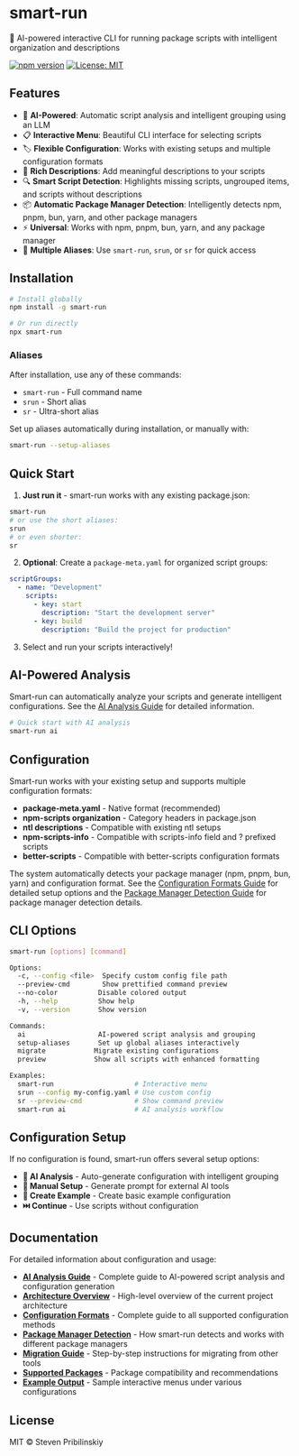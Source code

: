 # smart-run

🚀 AI-powered interactive CLI for running package scripts with intelligent organization and descriptions

[![npm version](https://badge.fury.io/js/smart-run.svg)](https://www.npmjs.com/package/smart-run)
[![License: MIT](https://img.shields.io/badge/License-MIT-yellow.svg)](https://opensource.org/licenses/MIT)

## Features

- 🧠 **AI-Powered**: Automatic script analysis and intelligent grouping using an LLM
- 📋 **Interactive Menu**: Beautiful CLI interface for selecting scripts
- 🏷️ **Flexible Configuration**: Works with existing setups and multiple configuration formats
- 📝 **Rich Descriptions**: Add meaningful descriptions to your scripts
- 🔍 **Smart Script Detection**: Highlights missing scripts, ungrouped items, and scripts without descriptions
- 📦 **Automatic Package Manager Detection**: Intelligently detects npm, pnpm, bun, yarn, and other package managers
- ⚡ **Universal**: Works with npm, pnpm, bun, yarn, and any package manager
- 🎨 **Multiple Aliases**: Use `smart-run`, `srun`, or `sr` for quick access

## Installation

```bash
# Install globally
npm install -g smart-run

# Or run directly
npx smart-run
```

### Aliases

After installation, use any of these commands:
- `smart-run` - Full command name
- `srun` - Short alias
- `sr` - Ultra-short alias

Set up aliases automatically during installation, or manually with:
```bash
smart-run --setup-aliases
```

## Quick Start

1. **Just run it** - smart-run works with any existing package.json:

```bash
smart-run
# or use the short aliases:
srun
# or even shorter:
sr
```

2. **Optional**: Create a `package-meta.yaml` for organized script groups:

```yaml
scriptGroups:
  - name: "Development"
    scripts:
      - key: start
        description: "Start the development server"
      - key: build
        description: "Build the project for production"
```

3. Select and run your scripts interactively!

## AI-Powered Analysis

Smart-run can automatically analyze your scripts and generate intelligent configurations. See the [AI Analysis Guide](./docs/ai-analysis.md) for detailed information.

```bash
# Quick start with AI analysis
smart-run ai
```

## Configuration

Smart-run works with your existing setup and supports multiple configuration formats:

- **package-meta.yaml** - Native format (recommended)
- **npm-scripts organization** - Category headers in package.json
- **ntl descriptions** - Compatible with existing ntl setups
- **npm-scripts-info** - Compatible with scripts-info field and ? prefixed scripts
- **better-scripts** - Compatible with better-scripts configuration formats

The system automatically detects your package manager (npm, pnpm, bun, yarn) and configuration format. See the [Configuration Formats Guide](./docs/configuration-formats.md) for detailed setup options and the [Package Manager Detection Guide](./docs/package-manager-detection.md) for package manager detection details.

## CLI Options

```bash
smart-run [options] [command]

Options:
  -c, --config <file>  Specify custom config file path
  --preview-cmd        Show prettified command preview
  --no-color          Disable colored output
  -h, --help          Show help
  -v, --version       Show version

Commands:
  ai                  AI-powered script analysis and grouping
  setup-aliases       Set up global aliases interactively
  migrate            Migrate existing configurations
  preview            Show all scripts with enhanced formatting

Examples:
  smart-run                    # Interactive menu
  srun --config my-config.yaml # Use custom config
  sr --preview-cmd             # Show command preview
  smart-run ai                 # AI analysis workflow
```

## Configuration Setup

If no configuration is found, smart-run offers several setup options:

- **🧠 AI Analysis** - Auto-generate configuration with intelligent grouping
- **📝 Manual Setup** - Generate prompt for external AI tools
- **📄 Create Example** - Create basic example configuration
- **⏭️ Continue** - Use scripts without configuration

## Documentation

For detailed information about configuration and usage:

- **[AI Analysis Guide](./docs/ai-analysis.md)** - Complete guide to AI-powered script analysis and configuration generation
- **[Architecture Overview](./docs/architecture.md)** - High-level overview of the current project architecture
- **[Configuration Formats](./docs/configuration-formats.md)** - Complete guide to all supported configuration methods
- **[Package Manager Detection](./docs/package-manager-detection.md)** - How smart-run detects and works with different package managers
- **[Migration Guide](./docs/migration-guide.md)** - Step-by-step instructions for migrating from other tools  
- **[Supported Packages](./docs/supported-packages.md)** - Package compatibility and recommendations
- **[Example Output](./docs/example-output.md)** - Sample interactive menus under various configurations

## License

MIT © Steven Pribilinskiy
